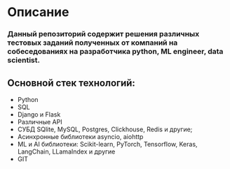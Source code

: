# Описание

### Данный репозиторий содержит решения различных тестовых заданий полученных от компаний на собеседованиях на разработчика python, ML engineer, data scientist.

## Основной стек технологий:
- Python
- SQL
- Django и Flask
- Различные API
- СУБД SQlite, MySQL, Postgres, Clickhouse, Redis и другие;
- Асинхронные библиотеки asyncio, aiohttp
- ML и AI библиотеки: Scikit-learn, PyTorch, Tensorflow, Keras, LangChain, LLamaIndex и другие
- GIT



